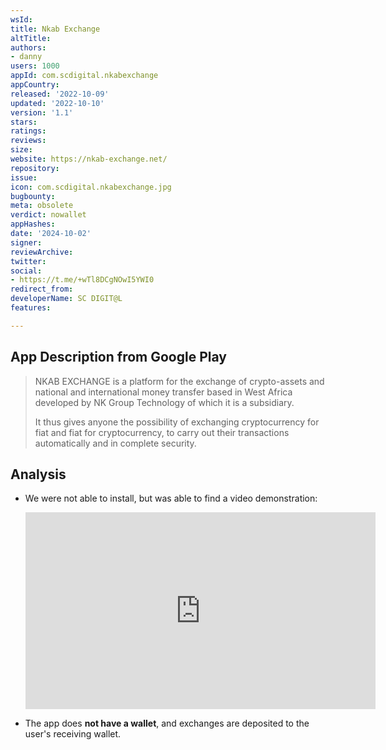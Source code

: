 ```yaml
---
wsId: 
title: Nkab Exchange
altTitle: 
authors:
- danny
users: 1000
appId: com.scdigital.nkabexchange
appCountry: 
released: '2022-10-09'
updated: '2022-10-10'
version: '1.1'
stars: 
ratings: 
reviews: 
size: 
website: https://nkab-exchange.net/
repository: 
issue: 
icon: com.scdigital.nkabexchange.jpg
bugbounty: 
meta: obsolete
verdict: nowallet
appHashes: 
date: '2024-10-02'
signer: 
reviewArchive: 
twitter: 
social:
- https://t.me/+wTl8DCgNOwI5YWI0
redirect_from: 
developerName: SC DIGIT@L
features: 

---
```


## App Description from Google Play

  > NKAB EXCHANGE is a platform for the exchange of crypto-assets and national and international money transfer based in West Africa developed by NK Group Technology of which it is a subsidiary.
  >
  > It thus gives anyone the possibility of exchanging cryptocurrency for fiat and fiat for cryptocurrency, to carry out their transactions automatically and in complete security.

## Analysis 

- We were not able to install, but was able to find a video demonstration:

  <iframe width="560" height="315" src="https://www.youtube.com/embed/EJ_e2uLVdp0" title="YouTube video player" frameborder="0" allow="accelerometer; autoplay; clipboard-write; encrypted-media; gyroscope; picture-in-picture; web-share" allowfullscreen></iframe>

- The app does **not have a wallet**, and exchanges are deposited to the user's receiving wallet.
